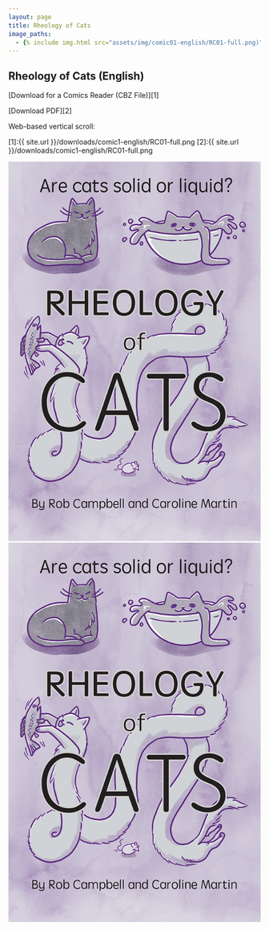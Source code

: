 ```yaml
---
layout: page
title: Rheology of Cats 
image_paths:
  - {% include img.html src="assets/img/comic01-english/RC01-full.png)" alt="front cover" %}
---
```

<div class="col-lg-12 text-center">
	<h2 class="section-heading text-uppercase">Rheology of Cats (English)</h2>
</div>


[Download for a Comics Reader (CBZ File)][1]

[Download PDF][2]

Web-based vertical scroll:


[1]:{{ site.url }}/downloads/comic1-english/RC01-full.png
[2]:{{ site.url }}/downloads/comic1-english/RC01-full.png


<div class="image-column">
  <img src="assets/img/comic01/comic01-english/RC01-full.png"
       alt="Front Cover"
       class="centered-image" />
  <br> <!-- Add a <br> tag for spacing -->
  <img src="assets/img/comic01/comic01-english/RC01-full.png"
       alt="Front Cover"
       class="centered-image" />
</div>



